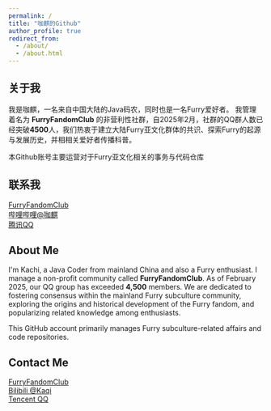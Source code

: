 ```yaml
---
permalink: /
title: "咖麒的Github"
author_profile: true
redirect_from: 
  - /about/
  - /about.html
---
```

## 关于我
我是咖麒，一名来自中国大陆的Java码农，同时也是一名Furry爱好者。
我管理着名为 **FurryFandomClub** 的非营利性社群，自2025年2月，社群的QQ群人数已经突破**4500**人，我们热衷于建立大陆Furry亚文化群体的共识、探索Furry的起源与发展历史，并相相关爱好者传播科普。 

本Github账号主要运营对于Furry亚文化相关的事务与代码仓库

## 联系我 

[FurryFandomClub](https://furryfandomclub.cn/)  
[哔哩哔哩@咖麒](https://space.bilibili.com/42329168)  
[腾讯QQ](https://qm.qq.com/q/NMtQ3rM0yS)  

  
## About Me 
I'm Kachi, a Java Coder from mainland China and also a Furry enthusiast.
I manage a non-profit community called **FurryFandomClub**. As of February 2025, our QQ group has exceeded **4,500** members. We are dedicated to fostering consensus within the mainland Furry subculture community, exploring the origins and historical development of the Furry fandom, and popularizing related knowledge among enthusiasts.

This GitHub account primarily manages Furry subculture-related affairs and code repositories.

## Contact Me  

[FurryFandomClub](https://furryfandomclub.cn/)  
[Bilibili @Kaqi](https://space.bilibili.com/42329168)  
[Tencent QQ](https://qm.qq.com/q/NMtQ3rM0yS)  




